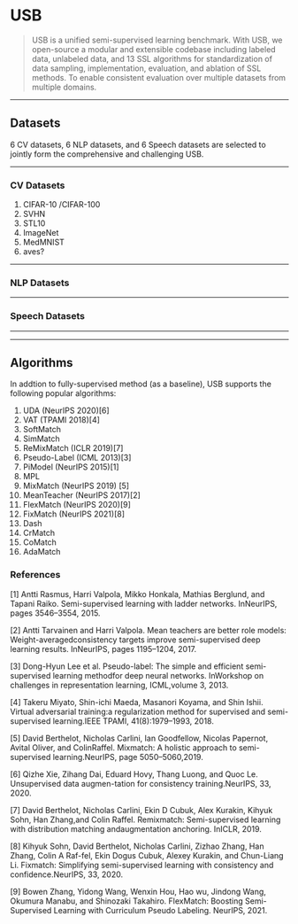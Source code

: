 # USB
>USB is a unified semi-supervised learning benchmark. With USB, we open-source a modular and extensible codebase including labeled data, unlabeled data, and 13 SSL algorithms for standardization of data sampling, implementation, evaluation, and ablation of SSL methods. To enable consistent evaluation over multiple datasets from multiple domains.

---

## Datasets
6 CV datasets, 6 NLP datasets, and 6 Speech datasets are selected to jointly form the comprehensive and challenging USB.

---

### CV Datasets

1. CIFAR-10 /CIFAR-100
2. SVHN
3. STL10
4. ImageNet
5. MedMNIST
6. aves?

---

### NLP Datasets

---
### Speech Datasets

---
---

## Algorithms

In addtion to fully-supervised method (as a baseline), USB supports the following popular algorithms:
1. UDA (NeurIPS 2020)[6]
1. VAT (TPAMI 2018)[4]
1. SoftMatch
1. SimMatch
1. ReMixMatch (ICLR 2019)[7]
1. Pseudo-Label (ICML 2013)[3]
1. PiModel (NeurIPS 2015)[1]
1. MPL
1. MixMatch (NeurIPS 2019) [5]
1. MeanTeacher (NeurIPS 2017)[2]
1. FlexMatch (NeurIPS 2020)[9]
1. FixMatch (NeurIPS 2021)[8]
1. Dash
1. CrMatch
1. CoMatch
1. AdaMatch



### References

[1] Antti Rasmus, Harri Valpola, Mikko Honkala, Mathias Berglund, and Tapani Raiko.  Semi-supervised learning with ladder networks. InNeurIPS, pages 3546–3554, 2015.

[2] Antti Tarvainen and Harri Valpola.  Mean teachers are better role models:  Weight-averagedconsistency targets improve semi-supervised deep learning results. InNeurIPS, pages 1195–1204, 2017.

[3] Dong-Hyun Lee et al. Pseudo-label: The simple and efficient semi-supervised learning methodfor  deep  neural  networks.   InWorkshop  on  challenges  in  representation  learning,  ICML,volume 3, 2013.

[4] Takeru Miyato, Shin-ichi Maeda, Masanori Koyama, and Shin Ishii. Virtual adversarial training:a regularization method for supervised and semi-supervised learning.IEEE TPAMI, 41(8):1979–1993, 2018.

[5] David Berthelot, Nicholas Carlini, Ian Goodfellow, Nicolas Papernot, Avital Oliver, and ColinRaffel. Mixmatch: A holistic approach to semi-supervised learning.NeurIPS, page 5050–5060,2019.

[6] Qizhe Xie, Zihang Dai, Eduard Hovy, Thang Luong, and Quoc Le. Unsupervised data augmen-tation for consistency training.NeurIPS, 33, 2020.

[7] David Berthelot, Nicholas Carlini, Ekin D Cubuk, Alex Kurakin, Kihyuk Sohn, Han Zhang,and Colin Raffel.   Remixmatch:  Semi-supervised learning with distribution matching andaugmentation anchoring. InICLR, 2019.

[8] Kihyuk Sohn, David Berthelot, Nicholas Carlini, Zizhao Zhang, Han Zhang, Colin A Raf-fel, Ekin Dogus Cubuk, Alexey Kurakin, and Chun-Liang Li.  Fixmatch:  Simplifying semi-supervised learning with consistency and confidence.NeurIPS, 33, 2020.

[9] Bowen Zhang, Yidong Wang, Wenxin Hou, Hao wu, Jindong Wang, Okumura Manabu, and Shinozaki Takahiro. FlexMatch: Boosting Semi-Supervised Learning with Curriculum Pseudo Labeling. NeurIPS, 2021.
```

